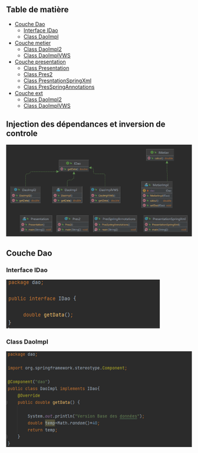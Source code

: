 <h2>Table de matière</h2>
<ul>
    <li><a href="">Couche Dao</a> 
        <ul><li><a href="">Interface IDao</a></li>
        <li><a href="">Class DaoImpl</a></li></ul>
    </li>
   
<li><a href="">Couche metier</a>
        <ul><li><a href="">Class DaoImpl2</a></li>
        <li><a href="">Class DaoImplVWS</a></li></ul>
 </li>
<li><a href="">Couche presentation</a>
        <ul><li><a href="">Class Presentation</a></li>
        <li><a href="">Class Pres2</a></li>
        <li><a href="">Class PresntationSpringXml</a></li>
        <li><a href="">Class PresSpringAnnotations</a></li></ul>
    </li>
    <li><a href="">Couche ext</a>
        <ul><li><a href="">Class DaoImpl2</a></li>
        <li><a href="">Class DaoImplVWS</a></li></ul>
</li></ul>

<h2>Injection des dépendances et inversion de controle</h2>
<img src="captures/TP_IOC.png">
<h2>Couche Dao</h2>
<h3>Interface IDao</h3>
<img src="captures/Idao.PNG">
<h3>Class DaoImpl</h3>
<img src="captures/DaoImpl.PNG">